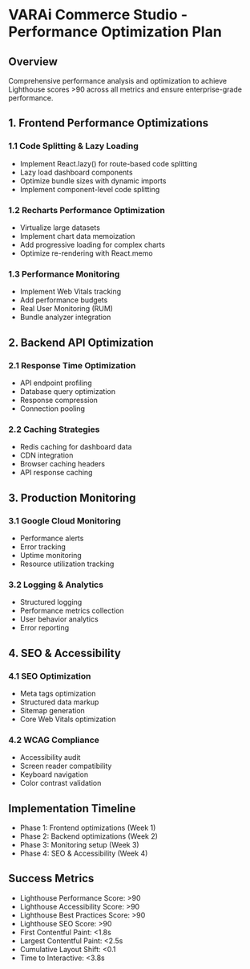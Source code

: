 # VARAi Commerce Studio - Performance Optimization Plan

## Overview
Comprehensive performance analysis and optimization to achieve Lighthouse scores >90 across all metrics and ensure enterprise-grade performance.

## 1. Frontend Performance Optimizations

### 1.1 Code Splitting & Lazy Loading
- Implement React.lazy() for route-based code splitting
- Lazy load dashboard components
- Optimize bundle sizes with dynamic imports
- Implement component-level code splitting

### 1.2 Recharts Performance Optimization
- Virtualize large datasets
- Implement chart data memoization
- Add progressive loading for complex charts
- Optimize re-rendering with React.memo

### 1.3 Performance Monitoring
- Implement Web Vitals tracking
- Add performance budgets
- Real User Monitoring (RUM)
- Bundle analyzer integration

## 2. Backend API Optimization

### 2.1 Response Time Optimization
- API endpoint profiling
- Database query optimization
- Response compression
- Connection pooling

### 2.2 Caching Strategies
- Redis caching for dashboard data
- CDN integration
- Browser caching headers
- API response caching

## 3. Production Monitoring

### 3.1 Google Cloud Monitoring
- Performance alerts
- Error tracking
- Uptime monitoring
- Resource utilization tracking

### 3.2 Logging & Analytics
- Structured logging
- Performance metrics collection
- User behavior analytics
- Error reporting

## 4. SEO & Accessibility

### 4.1 SEO Optimization
- Meta tags optimization
- Structured data markup
- Sitemap generation
- Core Web Vitals optimization

### 4.2 WCAG Compliance
- Accessibility audit
- Screen reader compatibility
- Keyboard navigation
- Color contrast validation

## Implementation Timeline
- Phase 1: Frontend optimizations (Week 1)
- Phase 2: Backend optimizations (Week 2)
- Phase 3: Monitoring setup (Week 3)
- Phase 4: SEO & Accessibility (Week 4)

## Success Metrics
- Lighthouse Performance Score: >90
- Lighthouse Accessibility Score: >90
- Lighthouse Best Practices Score: >90
- Lighthouse SEO Score: >90
- First Contentful Paint: <1.8s
- Largest Contentful Paint: <2.5s
- Cumulative Layout Shift: <0.1
- Time to Interactive: <3.8s